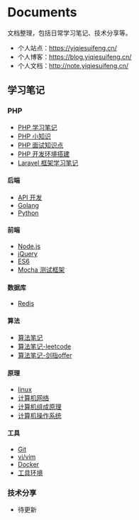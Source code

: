 # Documents

文档整理，包括日常学习笔记、技术分享等。

- 个人站点：https://yiqiesuifeng.cn/
- 个人博客：https://blog.yiqiesuifeng.cn/
- 个人文档：http://note.yiqiesuifeng.cn/

## 学习笔记

### PHP

- [PHP 学习笔记](./Manual/PHP.md)
- [PHP 小知识](./Manual/PHP-knowledge.md)
- [PHP 面试知识点](./Manual/PHP-interview.md)
- [PHP 开发环境搭建](./Manual/NMP.md)
- [Laravel 框架学习笔记](./Manual/Laravel.md)

#### 后端

- [API 开发](./Manual/api.md)
- [Golang](./Manual/golang.md)
- [Python](./Manual/Python.md)

#### 前端

- [Node.js](./Manual/node.md)
- [jQuery](./Manual/jQuery.md)
- [ES6](./Manual/ES6.md)
- [Mocha 测试框架](./Manual/mocha.md)

#### 数据库

- [Redis](./Manual/Redis.md)

#### 算法

- [算法笔记](./Manual/Algorithm.md)
- [算法笔记-leetcode](./Manual/Algorithm-leetcode.md)
- [算法笔记-剑指offer](./Manual/Algorithm-offer.md)

#### 原理

- [linux](./Manual/linux.md)
- [计算机网络](./Manual/Computer-network.md)
- [计算机组成原理](./Manual/Computer-organization.md)
- [计算机操作系统](./Manual/Computer-system.md)

#### 工具

- [Git](./Manual/Git.md)
- [vi/vim](./Manual/vim.md)
- [Docker](./Manual/docker.md)
- [工具环境](./Manual/tools.md)

### 技术分享

- 待更新